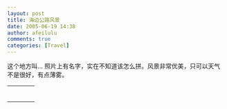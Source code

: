 ```yaml
---
layout: post
title: 海边公路风景
date: 2005-06-19 14:38
author: afeilulu
comments: true
categories: [Travel]
---
```

<div id="msgcns!4C815953D6B638F4!166" class="bvMsg"><p>这个地方叫... 照片上有名字，实在不知道该怎么拼。风景非常优美，只可以天气不是很好，有点薄雾。</p></div><table cellspacing="0" border="0"><tr><td></td></tr><tr><td valign="top"><a href="http://byfiles.storage.live.com/y1pnWhd-N6cswkNsaSh2mE2cBE4ByFbKnLnszIvMYZK6HPR_VOty7hxPW_qDWVzxX2sifTu_JGfNcI" target="_blank" rel="WLPP;url=http://byfiles.storage.live.com/y1pnWhd-N6cswkNsaSh2mE2cBE4ByFbKnLnszIvMYZK6HPR_VOty7hxPW_qDWVzxX2sifTu_JGfNcI;cnsid=cns&#033;4C815953D6B638F4&#033;167"><img src="http://byfiles.storage.live.com/y1pnWhd-N6cswkNsaSh2mE2cBE4ByFbKnLn_6NhxyQ9yhA3-ZosTV6rgen2mijPnjLBob18VlIvcfo" border="0" alt="" /></a></td><td width="15"></td><td valign="top"><a href="http://byfiles.storage.live.com/y1pqxLVdiqFf7Xraku0Cr5iLzQezMfdCkM1cRyZsrx62EOrtJBWZO6rOKs37Z8SCu_0vS9QU-OFPyg" target='_blank' rel="WLPP;url=http://byfiles.storage.live.com/y1pqxLVdiqFf7Xraku0Cr5iLzQezMfdCkM1cRyZsrx62EOrtJBWZO6rOKs37Z8SCu_0vS9QU-OFPyg;cnsid=cns&#033;4C815953D6B638F4&#033;168"><img src="http://byfiles.storage.live.com/y1pqxLVdiqFf7Xraku0Cr5iLzQezMfdCkM17mUy64ADgRXVvL4XPEpR-LhqB7JWbPxFffUbvhT6sXc" border="0" alt="" /></a></td></tr><tr><td></td></tr><tr><td valign="top"><a href="http://byfiles.storage.live.com/y1pvISr0rV33Pl_5WE6AlUvUZIJzUhaRmM8OP0quhsC2HEbUdxOWIJqiWfeR8n3uAv1d5cx8QwVC78" target="_blank" rel="WLPP;url=http://byfiles.storage.live.com/y1pvISr0rV33Pl_5WE6AlUvUZIJzUhaRmM8OP0quhsC2HEbUdxOWIJqiWfeR8n3uAv1d5cx8QwVC78;cnsid=cns&#033;4C815953D6B638F4&#033;169"><img src="http://byfiles.storage.live.com/y1pvISr0rV33Pl_5WE6AlUvUZIJzUhaRmM8WJ40iWETI7pFKgNyqRHFlwJBrhgzBFhdvsCu-2WHr_8" border="0" alt="" /></a></td><td width="15"></td><td valign="top"><a href="http://byfiles.storage.live.com/y1pD07A_cmHyXdq5xtQgmvisphosvUi7i_g4vk59nFq3ueq_TIvDh5r_RQw_eS1thhPKnKe01P-iqE" target='_blank' rel="WLPP;url=http://byfiles.storage.live.com/y1pD07A_cmHyXdq5xtQgmvisphosvUi7i_g4vk59nFq3ueq_TIvDh5r_RQw_eS1thhPKnKe01P-iqE;cnsid=cns&#033;4C815953D6B638F4&#033;170"><img src="http://byfiles.storage.live.com/y1pD07A_cmHyXdq5xtQgmvisphosvUi7i_gnHsRJMX7GIn1vwINYz3_udaRiGvw8D5FVl_QCAlnkdQ" border="0" alt="" /></a></td></tr><tr><td></td></tr><tr><td valign="top"><a href="http://byfiles.storage.live.com/y1pDGj3oN8oJI7VNTTF_lwz5KbwaMEuz8Vh62-kZfSeManS1SyFJ03ieiYpaAiSEbTTTblNRm4fmos" target="_blank" rel="WLPP;url=http://byfiles.storage.live.com/y1pDGj3oN8oJI7VNTTF_lwz5KbwaMEuz8Vh62-kZfSeManS1SyFJ03ieiYpaAiSEbTTTblNRm4fmos;cnsid=cns&#033;4C815953D6B638F4&#033;171"><img src="http://byfiles.storage.live.com/y1pDGj3oN8oJI7VNTTF_lwz5KbwaMEuz8VhhNN9pw8KjauJDnvl-7G06AYfusTlCelr_ol4-mTohaY" border="0" alt="" /></a></td><td width="15"></td><td valign="top"><a href="http://byfiles.storage.live.com/y1pDGj3oN8oJI5MnDPEd8NtQXQpbolBhNJvdemGaL8NGoZn8_SdItuDxXuxixNP9dF4m3efbR0bm8g" target='_blank' rel="WLPP;url=http://byfiles.storage.live.com/y1pDGj3oN8oJI5MnDPEd8NtQXQpbolBhNJvdemGaL8NGoZn8_SdItuDxXuxixNP9dF4m3efbR0bm8g;cnsid=cns&#033;4C815953D6B638F4&#033;172"><img src="http://byfiles.storage.live.com/y1pDGj3oN8oJI5MnDPEd8NtQXQpbolBhNJvGO2o2sNE_B2po9cwed9iWVndzNmEvREskBICThRGL1Y" border="0" alt="" /></a></td></tr></table>
